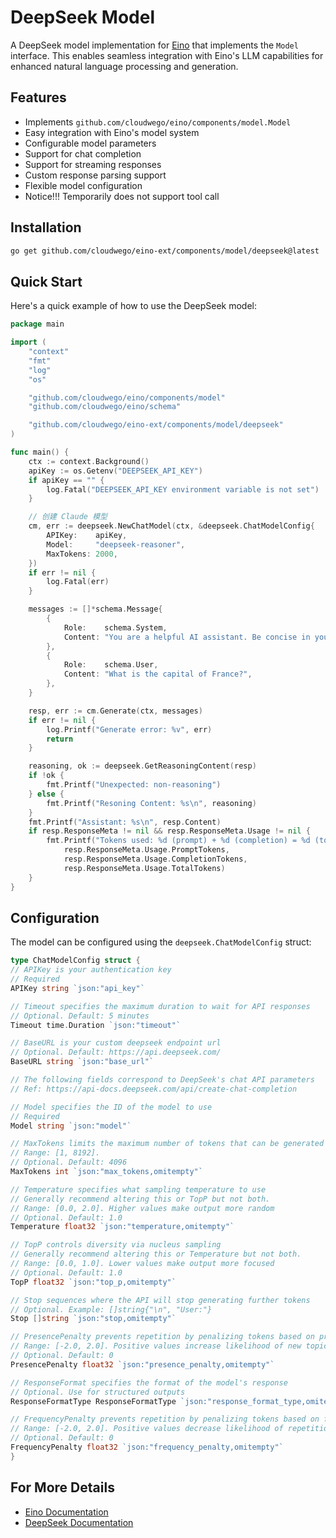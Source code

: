# DeepSeek Model

A DeepSeek model implementation for [Eino](https://github.com/cloudwego/eino) that implements the `Model` interface. This enables seamless integration with Eino's LLM capabilities for enhanced natural language processing and generation.

## Features

- Implements `github.com/cloudwego/eino/components/model.Model`
- Easy integration with Eino's model system
- Configurable model parameters
- Support for chat completion
- Support for streaming responses
- Custom response parsing support
- Flexible model configuration
- Notice!!! Temporarily does not support tool call

## Installation

```bash
go get github.com/cloudwego/eino-ext/components/model/deepseek@latest
```

## Quick Start

Here's a quick example of how to use the DeepSeek model:

```go
package main

import (
	"context"
	"fmt"
	"log"
	"os"

	"github.com/cloudwego/eino/components/model"
	"github.com/cloudwego/eino/schema"

	"github.com/cloudwego/eino-ext/components/model/deepseek"
)

func main() {
	ctx := context.Background()
	apiKey := os.Getenv("DEEPSEEK_API_KEY")
	if apiKey == "" {
		log.Fatal("DEEPSEEK_API_KEY environment variable is not set")
	}

	// 创建 Claude 模型
	cm, err := deepseek.NewChatModel(ctx, &deepseek.ChatModelConfig{
		APIKey:    apiKey,
		Model:     "deepseek-reasoner",
		MaxTokens: 2000,
	})
	if err != nil {
		log.Fatal(err)
	}

	messages := []*schema.Message{
		{
			Role:    schema.System,
			Content: "You are a helpful AI assistant. Be concise in your responses.",
		},
		{
			Role:    schema.User,
			Content: "What is the capital of France?",
		},
	}

	resp, err := cm.Generate(ctx, messages)
	if err != nil {
		log.Printf("Generate error: %v", err)
		return
	}

	reasoning, ok := deepseek.GetReasoningContent(resp)
	if !ok {
		fmt.Printf("Unexpected: non-reasoning")
	} else {
		fmt.Printf("Resoning Content: %s\n", reasoning)
	}
	fmt.Printf("Assistant: %s\n", resp.Content)
	if resp.ResponseMeta != nil && resp.ResponseMeta.Usage != nil {
		fmt.Printf("Tokens used: %d (prompt) + %d (completion) = %d (total)\n",
			resp.ResponseMeta.Usage.PromptTokens,
			resp.ResponseMeta.Usage.CompletionTokens,
			resp.ResponseMeta.Usage.TotalTokens)
	}
}
```

## Configuration

The model can be configured using the `deepseek.ChatModelConfig` struct:

```go
type ChatModelConfig struct {
// APIKey is your authentication key
// Required
APIKey string `json:"api_key"`

// Timeout specifies the maximum duration to wait for API responses
// Optional. Default: 5 minutes
Timeout time.Duration `json:"timeout"`

// BaseURL is your custom deepseek endpoint url
// Optional. Default: https://api.deepseek.com/
BaseURL string `json:"base_url"`

// The following fields correspond to DeepSeek's chat API parameters
// Ref: https://api-docs.deepseek.com/api/create-chat-completion

// Model specifies the ID of the model to use
// Required
Model string `json:"model"`

// MaxTokens limits the maximum number of tokens that can be generated in the chat completion
// Range: [1, 8192].
// Optional. Default: 4096
MaxTokens int `json:"max_tokens,omitempty"`

// Temperature specifies what sampling temperature to use
// Generally recommend altering this or TopP but not both.
// Range: [0.0, 2.0]. Higher values make output more random
// Optional. Default: 1.0
Temperature float32 `json:"temperature,omitempty"`

// TopP controls diversity via nucleus sampling
// Generally recommend altering this or Temperature but not both.
// Range: [0.0, 1.0]. Lower values make output more focused
// Optional. Default: 1.0
TopP float32 `json:"top_p,omitempty"`

// Stop sequences where the API will stop generating further tokens
// Optional. Example: []string{"\n", "User:"}
Stop []string `json:"stop,omitempty"`

// PresencePenalty prevents repetition by penalizing tokens based on presence
// Range: [-2.0, 2.0]. Positive values increase likelihood of new topics
// Optional. Default: 0
PresencePenalty float32 `json:"presence_penalty,omitempty"`

// ResponseFormat specifies the format of the model's response
// Optional. Use for structured outputs
ResponseFormatType ResponseFormatType `json:"response_format_type,omitempty"`

// FrequencyPenalty prevents repetition by penalizing tokens based on frequency
// Range: [-2.0, 2.0]. Positive values decrease likelihood of repetition
// Optional. Default: 0
FrequencyPenalty float32 `json:"frequency_penalty,omitempty"`
}
```

## For More Details

- [Eino Documentation](https://github.com/cloudwego/eino)
- [DeepSeek Documentation](https://api-docs.deepseek.com/api/create-chat-completion)
